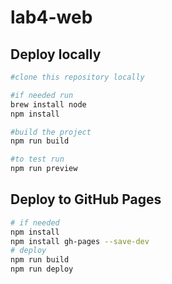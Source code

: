 # lab4-web

## Deploy locally
```bash
#clone this repository locally

#if needed run
brew install node
npm install

#build the project
npm run build

#to test run
npm run preview
```
## Deploy to GitHub Pages
```bash
# if needed
npm install
npm install gh-pages --save-dev
# deploy
npm run build
npm run deploy
